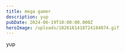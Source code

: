 ```yaml
---
title: mega gamer
description: yup
pubDate: 2024-06-19T10:00:00.000Z
heroImage: /uploads/1026161418724184074.gif
---
```

yup
